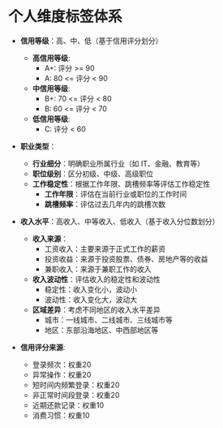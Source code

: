 # 个人维度标签体系

- **信用等级**：高、中、低（基于信用评分划分）
  - **高信用等级**:
    - A+: 评分 >= 90
    - A: 80 <= 评分 < 90
  - **中信用等级**:
    - B+: 70 <= 评分 < 80
    - B: 60 <= 评分 < 70
  - **低信用等级**:
    - C: 评分 < 60

- **职业类型**：
  - **行业细分**：明确职业所属行业（如 IT、金融、教育等）
  - **职位级别**：区分初级、中级、高级职位
  - **工作稳定性**：根据工作年限、跳槽频率等评估工作稳定性
    - **工作年限**：评估在当前行业或职位的工作时间
    - **跳槽频率**：评估过去几年内的跳槽次数

- **收入水平**：高收入、中等收入、低收入（基于收入分位数划分）
  - **收入来源**：
    - 工资收入：主要来源于正式工作的薪资
    - 投资收益：来源于投资股票、债券、房地产等的收益
    - 兼职收入：来源于兼职工作的收入
  - **收入波动性**：评估收入的稳定性和波动性
    - 稳定性：收入变化小，波动小
    - 波动性：收入变化大，波动大
  - **区域差异**：考虑不同地区的收入水平差异
    - 城市：一线城市、二线城市、三线城市等
    - 地区：东部沿海地区、中西部地区等

- **信用评分来源**:
  - 登录频次：权重20
  - 异常操作：权重20
  - 短时间内频繁登录：权重20
  - 非正常时间段登录：权重20
  - 近期还款记录：权重10
  - 消费习惯：权重10